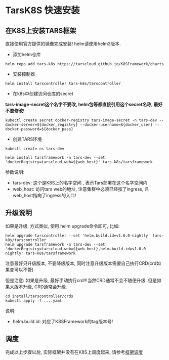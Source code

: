 # TarsK8S 快速安装

## 在K8S上安装TARS框架

直接使用官方提供的镜像完成安装! helm请使用helm3版本.

- 添加helm仓库

```
helm repo add tars-k8s https://tarscloud.github.io/K8SFramework/charts
```

- 安装控制器

```
helm install tarscontroller tars-k8s/tarscontroller
```

- 在k8s中创建访问仓库的secret

**tars-image-secret这个名字不要改, helm包等都直接引用这个secret名称, 最好不要修改!**

```
kubectl create secret docker-registry tars-image-secret -n tars-dev --docker-server=${docker_registry} --docker-username=${docker_user} --docker-password=${docker_pass}   
```

- 创建TARS环境
```
kubectl create ns tars-dev

helm install tarsframework -n tars-dev --set 'dockerRegistry=tarscloud,web=${web_host}' tars-k8s/tarsframework

```

参数说明:
- tars-dev: 这个是K8S上的名字空间 , 表示Tars部署在这个名字空间内
- web_host: 访问tars web的地址, 注意集群中必须已经按了ingress, 且web_host指向了ingress的入口!

## 升级说明

如果是升级, 方式类似, 使用 helm upgrade命令即可, 比如:

```
helm upgrade tarscontroller --set 'helm.build.id=v1.0.0-nightly' tars-k8s/tarscontroller
helm upgrade tarsframework -n tars-dev --set 'dockerRegistry=tarscloud,web=${web_host},helm.build.id=v1.0.0-nightly' tars-k8s/tarsframework

```

注意最好只升级版本, 不要降级版本, 同时注意升级版本需要自己执行CRD(crd如果变可以不管)


但是注意: 如果是升级, 最好手动执行crd!!!当然CRD通常不会不随便升级, 但是如果大版本升级, CRD通常会升级.
```
cd install/tarscontroller/crds
kubectl apply -f ....yaml

```

说明:
- helm.build.id: 对应了K8SFramework的tag版本号!

## 调度

完成以上步骤以后, 实际框架并没有在K8S上调度起来, 请参考[框架调度](./framework-affinity.md)